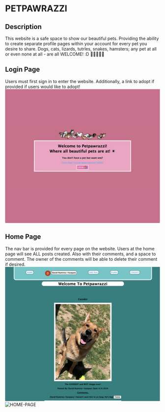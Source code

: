 # PETPAWRAZZI


## Description
This website is a safe space to show our beautiful pets. Providing the ability to create separate profile pages within your account for every pet you desire to share. Dogs, cats, lizards, tutrles, snakes, hamsters; any pet at all or even none at all - are all WELCOME! :D 🐶🐱🦎🐢🐎

## Login Page
Users must first sign in to enter the website. Additionally, a link to adopt if provided if users would like to adopt!
![LOGIN](public/images/LOGIN.jpg)

## Home Page
The nav bar is provided for every page on the website.
Users at the home page will see ALL posts created. Also with their comments, and a space to comment. The owner of the comments will be able to delete their comment if desired.
![HOME-PAGE](public/images/HOMEPAGE-LOOK.jpg)
![HOME-PAGE](public/images/COMMENTS-HOME.jpg.jpg)
